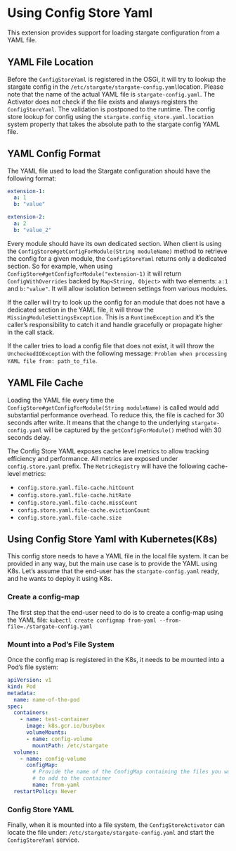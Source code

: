 # Using Config Store Yaml

This extension provides support for loading stargate configuration from
a YAML file.

## YAML File Location

Before the `ConfigStoreYaml` is registered in the OSGi, it will try to
lookup the stargate config in the `/etc/stargate/stargate-config.yaml`location. 
Please note that the name of the actual YAML file is `stargate-config.yaml`. 
The Activator does not check if the file exists and always registers the `ConfigStoreYaml`. The validation is postponed to the runtime.
The config store lookup for config using the `stargate.config_store.yaml.location` system property that takes the
absolute path to the stargate config YAML file.

## YAML Config Format

The YAML file used to load the Stargate configuration should have the
following format:

```yaml
extension-1:
  a: 1
  b: "value"

extension-2:
  a: 2
  b: "value_2"
```

Every module should have its own dedicated section. When client is using
the `ConfigStore#getConfigForModule(String moduleName)` method to
retrieve the config for a given module, the `ConfigStoreYaml` returns
only a dedicated section. So for example, when using
`ConfigStore#getConfigForModule("extension-1)` it will return
`ConfigWithOverrides` backed by `Map<String, Object>` with two elements: `a:1` and `b:"value"`. 
It will allow isolation between settings from various modules.

If the caller will try to look up the config for an module that does not
have a dedicated section in the YAML file, it will throw the
`MissingModuleSettingsException`. This is a `RuntimeException` and it’s
the caller’s responsibility to catch it and handle gracefully or
propagate higher in the call stack.

If the caller tries to load a config file that does not exist, it will throw the
`UncheckedIOException` with the following message: `Problem when processing YAML file from: path_to_file`. 

## YAML File Cache

Loading the YAML file every time the `ConfigStore#getConfigForModule(String moduleName)` is called would add substantial performance overhead.
To reduce this, the file is cached for 30 seconds after write. It means that the change to the underlying `stargate-config.yaml`
will be captured by the `getConfigForModule()` method with 30 seconds delay.

The Config Store YAML exposes cache level metrics to allow tracking efficiency and performance. 
All metrics are exposed under `config.store.yaml` prefix. 
The `MetricRegistry` will have the following cache-level metrics:
* `config.store.yaml.file-cache.hitCount`
* `config.store.yaml.file-cache.hitRate`
* `config.store.yaml.file-cache.missCount`
* `config.store.yaml.file-cache.evictionCount`
* `config.store.yaml.file-cache.size`


## Using Config Store Yaml with Kubernetes(K8s)

This config store needs to have a YAML file in the local file system. It
can be provided in any way, but the main use case is to provide the YAML
using K8s. Let’s assume that the end-user has the `stargate-config.yaml`
ready, and he wants to deploy it using K8s.

### Create a config-map

The first step that the end-user need to do is to create a config-map
using the YAML file:
`kubectl create configmap from-yaml --from-file=./stargate-config.yaml`

### Mount into a Pod’s File System

Once the config map is registered in the K8s, it needs to be mounted
into a Pod’s file system:
```yaml
apiVersion: v1
kind: Pod
metadata:
  name: name-of-the-pod
spec:
  containers:
    - name: test-container
      image: k8s.gcr.io/busybox
      volumeMounts:
      - name: config-volume
        mountPath: /etc/stargate
  volumes:
    - name: config-volume
      configMap:
        # Provide the name of the ConfigMap containing the files you want
        # to add to the container
        name: from-yaml
  restartPolicy: Never
```

### Config Store YAML

Finally, when it is mounted into a file system, the `ConfigStoreActivator` can locate the file under:
`/etc/stargate/stargate-config.yaml` and start the `ConfigStoreYaml` service.
